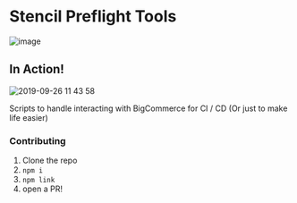 # Stencil Preflight Tools

![image](https://user-images.githubusercontent.com/297351/65704136-fa6f0d00-e053-11e9-9920-410e49ea7bf3.png)


## In Action!

![2019-09-26 11 43 58](https://user-images.githubusercontent.com/297351/65704254-2f7b5f80-e054-11e9-9199-5e69ad577aa2.gif)



Scripts to handle interacting with BigCommerce for CI / CD (Or just to make life easier)

### Contributing
 1. Clone the repo
 2. `npm i`
 3. `npm link`
 4. open a PR!
